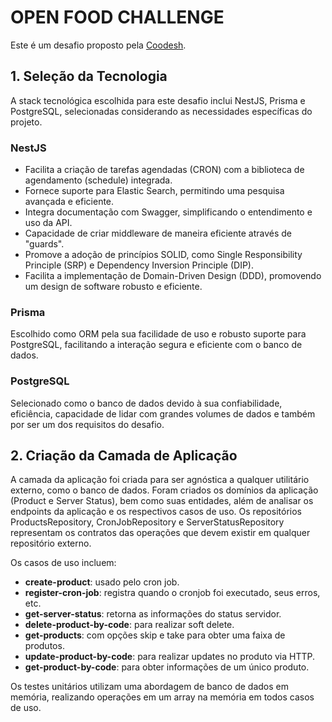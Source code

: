 # OPEN FOOD CHALLENGE

Este é um desafio proposto pela [Coodesh](https://coodesh.com/).

## 1. Seleção da Tecnologia

A stack tecnológica escolhida para este desafio inclui NestJS, Prisma e PostgreSQL, selecionadas considerando as necessidades específicas do projeto.

### NestJS

- Facilita a criação de tarefas agendadas (CRON) com a biblioteca de agendamento (schedule) integrada.
- Fornece suporte para Elastic Search, permitindo uma pesquisa avançada e eficiente.
- Integra documentação com Swagger, simplificando o entendimento e uso da API.
- Capacidade de criar middleware de maneira eficiente através de "guards".
- Promove a adoção de princípios SOLID, como Single Responsibility Principle (SRP) e Dependency Inversion Principle (DIP).
- Facilita a implementação de Domain-Driven Design (DDD), promovendo um design de software robusto e eficiente.

### Prisma

Escolhido como ORM pela sua facilidade de uso e robusto suporte para PostgreSQL, facilitando a interação segura e eficiente com o banco de dados.

### PostgreSQL

Selecionado como o banco de dados devido à sua confiabilidade, eficiência, capacidade de lidar com grandes volumes de dados e também por ser um dos requisitos do desafio.

## 2. Criação da Camada de Aplicação

A camada da aplicação foi criada para ser agnóstica a qualquer utilitário externo, como o banco de dados. Foram criados os domínios da aplicação (Product e Server Status), bem como suas entidades, além de analisar os endpoints da aplicação e os respectivos casos de uso. Os repositórios ProductsRepository, CronJobRepository e ServerStatusRepository representam os contratos das operações que devem existir em qualquer repositório externo.

Os casos de uso incluem:

- **create-product**: usado pelo cron job.
- **register-cron-job**: registra quando o cronjob foi executado, seus erros, etc.
- **get-server-status**: retorna as informações do status servidor.
- **delete-product-by-code**: para realizar soft delete.
- **get-products**: com opções skip e take para obter uma faixa de produtos.
- **update-product-by-code**: para realizar updates no produto via HTTP.
- **get-product-by-code**: para obter informações de um único produto.

Os testes unitários utilizam uma abordagem de banco de dados em memória, realizando operações em um array na memória em todos casos de uso.
